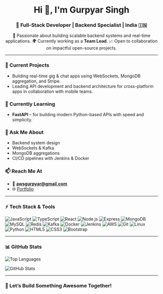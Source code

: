 <h1 align="center">Hi 👋, I'm Gurpyar Singh</h1>
<h3 align="center">🚀 Full-Stack Developer | Backend Specialist | India 🇮🇳</h3>

<p align="center">
🔧 Passionate about building scalable backend systems and real-time applications.  
🌍 Currently working as a <strong>Team Lead</strong>.
📈 Open to collaboration on impactful open-source projects.
</p>

---

### 🔭 Current Projects
- Building real-time gig & chat apps using WebSockets, MongoDB aggregation, and Stripe.
- Leading API development and backend architecture for cross-platform apps in collaboration with mobile teams.

### 🌱 Currently Learning
- **FastAPI** – for building modern Python-based APIs with speed and simplicity.

### 💬 Ask Me About
- Backend system design
- WebSockets & Kafka
- MongoDB aggregations
- CI/CD pipelines with Jenkins & Docker

### 📫 Reach Me At
- 📧 **awsgurpyar@gmail.com**
- 🌐 [Portfolio](https://gurpyarsingh.netlify.app)

---

### ⚡ Tech Stack & Tools

![JavaScript](https://img.shields.io/badge/-JavaScript-F7DF1E?style=for-the-badge&logo=javascript&logoColor=black)
![TypeScript](https://img.shields.io/badge/-TypeScript-3178C6?style=for-the-badge&logo=typescript&logoColor=white)
![React](https://img.shields.io/badge/-React-61DAFB?style=for-the-badge&logo=react&logoColor=black)
![Node.js](https://img.shields.io/badge/-Node.js-339933?style=for-the-badge&logo=nodedotjs&logoColor=white)
![Express](https://img.shields.io/badge/-Express-000000?style=for-the-badge&logo=express&logoColor=white)
![MongoDB](https://img.shields.io/badge/-MongoDB-47A248?style=for-the-badge&logo=mongodb&logoColor=white)
![MySQL](https://img.shields.io/badge/-MySQL-4479A1?style=for-the-badge&logo=mysql&logoColor=white)
![Redis](https://img.shields.io/badge/-Redis-DC382D?style=for-the-badge&logo=redis&logoColor=white)
![Kafka](https://img.shields.io/badge/-Kafka-231F20?style=for-the-badge&logo=apachekafka&logoColor=white)
![Docker](https://img.shields.io/badge/-Docker-2496ED?style=for-the-badge&logo=docker&logoColor=white)
![Jenkins](https://img.shields.io/badge/-Jenkins-D24939?style=for-the-badge&logo=jenkins&logoColor=white)
![AWS](https://img.shields.io/badge/-AWS-232F3E?style=for-the-badge&logo=amazonaws&logoColor=white)
![Git](https://img.shields.io/badge/-Git-F05032?style=for-the-badge&logo=git&logoColor=white)
![Linux](https://img.shields.io/badge/-Linux-FCC624?style=for-the-badge&logo=linux&logoColor=black)
![Python](https://img.shields.io/badge/-Python-3776AB?style=for-the-badge&logo=python&logoColor=white)
![HTML5](https://img.shields.io/badge/-HTML5-E34F26?style=for-the-badge&logo=html5&logoColor=white)
![CSS3](https://img.shields.io/badge/-CSS3-1572B6?style=for-the-badge&logo=css3&logoColor=white)
![Bootstrap](https://img.shields.io/badge/-Bootstrap-563D7C?style=for-the-badge&logo=bootstrap&logoColor=white)

---

### 📊 GitHub Stats

<p align="left">
  <img src="https://github-readme-stats.vercel.app/api/top-langs?username=thegurpyar&show_icons=true&locale=en&layout=compact" alt="Top Languages" />
</p>

<p align="left">
  <img src="https://github-readme-stats.vercel.app/api?username=thegurpyar&show_icons=true&locale=en" alt="GitHub Stats" />
</p>

---

### 🚀 Let’s Build Something Awesome Together!
